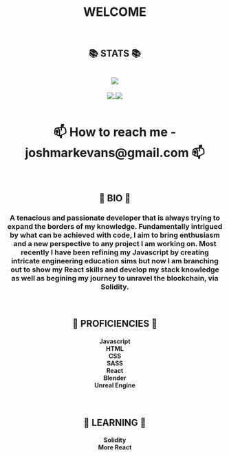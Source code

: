 <div align="center">
<h1 align="center">WELCOME</h1>
</div>

<br>


<div align="center">
  <h2 align="center">📚 STATS 📚</h2>
</div>

<br>
  
<div align="center">
  <a href="https://github.com/ryo-ma/github-profile-trophy">
    <img align="center" src="https://github-profile-trophy.vercel.app/?username=EdelweissPirate&rank=SSS,SS,S,AAA,AA,A,B,C&theme=gruvbox&column=3" />
  </a>
</div>
  
<br>
 
<div align="center">
  <a href="https://github.com/anuraghazra/github-readme-stats">
    <img align="center" src="https://github-readme-stats.vercel.app/api?username=EdelweissPirate&count_private=true&show_icons=true&theme=gruvbox&include_all_commits" />
  </a>
  <a href="https://github.com/anuraghazra/github-readme-stats">
    <img align="center" src="https://github-readme-stats.vercel.app/api/top-langs/?username=EdelweissPirate&theme=gruvbox" />
  </a>
</div>

<br>

<div align="center">
<h1 align="center">
📫 How to reach me - joshmarkevans@gmail.com 📫
</h1>
</div>

<br>

<div align="center">
<h2 align="center">🧔 BIO 🧔</h2>
</div>

<div align="center">
<h3 align="center">A tenacious and passionate developer that is always trying to expand the borders of my knowledge. Fundamentally intrigued by what can be achieved with code, I aim to bring enthusiasm and a new perspective to any project I am working on. Most recently I have been refining my Javascript by creating intricate engineering education sims but now I am branching out to show my React skills and develop my stack knowledge as well as begining my journey to unravel the blockchain, via Solidity.</h3>
</div>

<br>

<div align="center">
<h2 align="center">🥇 PROFICIENCIES 🥇</h2>
</div>

<div align="center">
<h4 align="center">Javascript<br>
HTML<br>
CSS<br>
SASS<br>
React<br>
Blender<br>
Unreal Engine<h4>
</div>
  
<br>

<div align="center">
<h2 align="center">🧮 LEARNING 🧮</h2>
</div>

<div align="center">
<h4 align="center">Solidity<br>
More React</h4>
</div>





<!---
EdelweissPirate/EdelweissPirate is a ✨ special ✨ repository because its `README.md` (this file) appears on your GitHub profile.
You can click the Preview link to take a look at your changes.
--->
